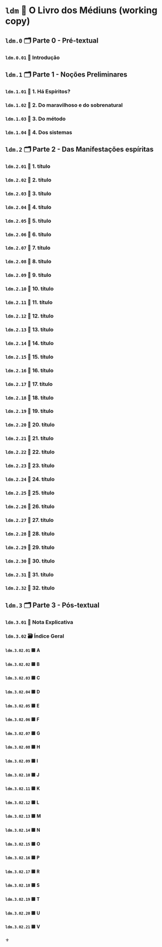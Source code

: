# `ldm` :notebook_with_decorative_cover: O Livro dos Médiuns (working copy)

## `ldm.0` :card_index_dividers: Parte 0 - Pré-textual

### `ldm.0.01` :page_with_curl: Introdução

## `ldm.1` :card_index_dividers: Parte 1 - Noções Preliminares

### `ldm.1.01` :bookmark_tabs: 1. Há Espíritos?

### `ldm.1.02` :bookmark_tabs: 2. Do maravilhoso e do sobrenatural

### `ldm.1.03` :bookmark_tabs: 3. Do método

### `ldm.1.04` :bookmark_tabs: 4. Dos sistemas

## `ldm.2` :card_index_dividers: Parte 2 - Das Manifestações espíritas

### `ldm.2.01` :bookmark_tabs: 1. título

### `ldm.2.02` :bookmark_tabs: 2. título

### `ldm.2.03` :bookmark_tabs: 3. título

### `ldm.2.04` :bookmark_tabs: 4. título

### `ldm.2.05` :bookmark_tabs: 5. título

### `ldm.2.06` :bookmark_tabs: 6. título

### `ldm.2.07` :bookmark_tabs: 7. título

### `ldm.2.08` :bookmark_tabs: 8. título

### `ldm.2.09` :bookmark_tabs: 9. título

### `ldm.2.10` :bookmark_tabs: 10. título

### `ldm.2.11` :bookmark_tabs: 11. título

### `ldm.2.12` :bookmark_tabs: 12. título

### `ldm.2.13` :bookmark_tabs: 13. título

### `ldm.2.14` :bookmark_tabs: 14. título

### `ldm.2.15` :bookmark_tabs: 15. título

### `ldm.2.16` :bookmark_tabs: 16. título

### `ldm.2.17` :bookmark_tabs: 17. título

### `ldm.2.18` :bookmark_tabs: 18. título

### `ldm.2.19` :bookmark_tabs: 19. título

### `ldm.2.20` :bookmark_tabs: 20. título

### `ldm.2.21` :bookmark_tabs: 21. título

### `ldm.2.22` :bookmark_tabs: 22. título

### `ldm.2.23` :bookmark_tabs: 23. título

### `ldm.2.24` :bookmark_tabs: 24. título

### `ldm.2.25` :bookmark_tabs: 25. título

### `ldm.2.26` :bookmark_tabs: 26. título

### `ldm.2.27` :bookmark_tabs: 27. título

### `ldm.2.28` :bookmark_tabs: 28. título

### `ldm.2.29` :bookmark_tabs: 29. título

### `ldm.2.30` :bookmark_tabs: 30. título

### `ldm.2.31` :bookmark_tabs: 31. título

### `ldm.2.32` :bookmark_tabs: 32. título

## `ldm.3` :card_index_dividers: Parte 3 - Pós-textual

### `ldm.3.01` :page_with_curl: Nota Explicativa

### `ldm.3.02` :card_file_box: Índice Geral

#### `ldm.3.02.01` :yellow_square: A

#### `ldm.3.02.02` :yellow_square: B

#### `ldm.3.02.03` :yellow_square: C

#### `ldm.3.02.04` :yellow_square: D

#### `ldm.3.02.05` :yellow_square: E

#### `ldm.3.02.06` :yellow_square: F

#### `ldm.3.02.07` :yellow_square: G

#### `ldm.3.02.08` :yellow_square: H

#### `ldm.3.02.09` :yellow_square: I

#### `ldm.3.02.10` :yellow_square: J

#### `ldm.3.02.11` :yellow_square: K

#### `ldm.3.02.12` :yellow_square: L

#### `ldm.3.02.13` :yellow_square: M

#### `ldm.3.02.14` :yellow_square: N

#### `ldm.3.02.15` :yellow_square: O

#### `ldm.3.02.16` :yellow_square: P

#### `ldm.3.02.17` :yellow_square: R

#### `ldm.3.02.18` :yellow_square: S

#### `ldm.3.02.19` :yellow_square: T

#### `ldm.3.02.20` :yellow_square: U

#### `ldm.3.02.21` :yellow_square: V

:fleur_de_lis:
